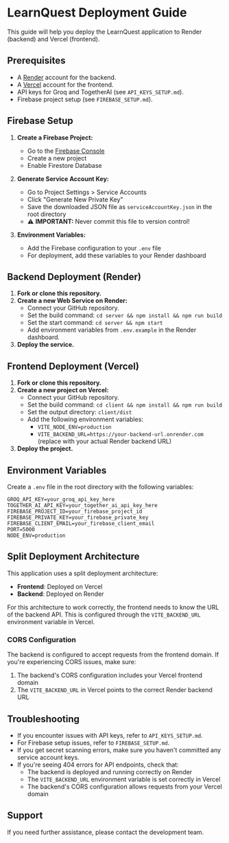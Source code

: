 # LearnQuest Deployment Guide

This guide will help you deploy the LearnQuest application to Render (backend) and Vercel (frontend).

## Prerequisites

- A [Render](https://render.com) account for the backend.
- A [Vercel](https://vercel.com) account for the frontend.
- API keys for Groq and TogetherAI (see `API_KEYS_SETUP.md`).
- Firebase project setup (see `FIREBASE_SETUP.md`).

## Firebase Setup

1. **Create a Firebase Project:**
   - Go to the [Firebase Console](https://console.firebase.google.com/)
   - Create a new project
   - Enable Firestore Database

2. **Generate Service Account Key:**
   - Go to Project Settings > Service Accounts
   - Click "Generate New Private Key"
   - Save the downloaded JSON file as `serviceAccountKey.json` in the root directory
   - ⚠️ **IMPORTANT:** Never commit this file to version control!

3. **Environment Variables:**
   - Add the Firebase configuration to your `.env` file
   - For deployment, add these variables to your Render dashboard

## Backend Deployment (Render)

1. **Fork or clone this repository.**
2. **Create a new Web Service on Render:**
   - Connect your GitHub repository.
   - Set the build command: `cd server && npm install && npm run build`
   - Set the start command: `cd server && npm start`
   - Add environment variables from `.env.example` in the Render dashboard.
3. **Deploy the service.**

## Frontend Deployment (Vercel)

1. **Fork or clone this repository.**
2. **Create a new project on Vercel:**
   - Connect your GitHub repository.
   - Set the build command: `cd client && npm install && npm run build`
   - Set the output directory: `client/dist`
   - Add the following environment variables:
     - `VITE_NODE_ENV=production`
     - `VITE_BACKEND_URL=https://your-backend-url.onrender.com` (replace with your actual Render backend URL)
3. **Deploy the project.**

## Environment Variables

Create a `.env` file in the root directory with the following variables:

```
GROQ_API_KEY=your_groq_api_key_here
TOGETHER_AI_API_KEY=your_together_ai_api_key_here
FIREBASE_PROJECT_ID=your_firebase_project_id
FIREBASE_PRIVATE_KEY=your_firebase_private_key
FIREBASE_CLIENT_EMAIL=your_firebase_client_email
PORT=5000
NODE_ENV=production
```

## Split Deployment Architecture

This application uses a split deployment architecture:
- **Frontend**: Deployed on Vercel
- **Backend**: Deployed on Render

For this architecture to work correctly, the frontend needs to know the URL of the backend API. This is configured through the `VITE_BACKEND_URL` environment variable in Vercel.

### CORS Configuration

The backend is configured to accept requests from the frontend domain. If you're experiencing CORS issues, make sure:
1. The backend's CORS configuration includes your Vercel frontend domain
2. The `VITE_BACKEND_URL` in Vercel points to the correct Render backend URL

## Troubleshooting

- If you encounter issues with API keys, refer to `API_KEYS_SETUP.md`.
- For Firebase setup issues, refer to `FIREBASE_SETUP.md`.
- If you get secret scanning errors, make sure you haven't committed any service account keys.
- If you're seeing 404 errors for API endpoints, check that:
  - The backend is deployed and running correctly on Render
  - The `VITE_BACKEND_URL` environment variable is set correctly in Vercel
  - The backend's CORS configuration allows requests from your Vercel domain

## Support

If you need further assistance, please contact the development team.